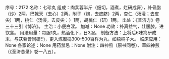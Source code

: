 序号：2172
名称：七珍丸
组成：肉苁蓉半斤（细切，酒煮，烂研成膏），补骨脂（炒）2两，巴戟天（去心）2两，附子（炮，去皮脐）2两，杏仁（汤浸；去皮尖）1两，桃仁（汤浸，去皮尖：）1两，胡桃仁（研）1两。
出处：《普济方》卷三十三引《博济》。
主治：小便白淫。
加减：None
功效：补真益气，壮腰膝，进饮食。
用法用量：每服1丸，热酒化下，日3服。
制备方法：上将后6味捣研成末，与苁蓉膏同研匀，更入炼蜜捣300-500百杵为丸，如梧桐子大。
临床应用：None
各家论述：None
用药禁忌：None
附注：四神煎（原书同卷）、草四神煎（《圣济总录》卷一八五）。
